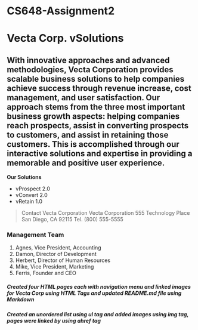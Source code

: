 # CS648-Assignment2
 
 
# Vecta Corp. vSolutions
## With innovative approaches and advanced methodologies, Vecta Corporation provides scalable business solutions to help companies achieve success through revenue increase, cost management, and user satisfaction. Our approach stems from the three most important business growth aspects: helping companies reach prospects, assist in converting prospects to customers, and assist in retaining those customers. This is accomplished through our interactive solutions and expertise in providing a memorable and positive user experience.
**Our Solutions**
* vProspect  2.0
* vConvert 2.0
* vRetain 1.0

>Contact Vecta Corporation
Vecta Corporation
555 Technology Place
San Diego, CA 92115
Tel. (800) 555-5555
### Management Team

1. Agnes, Vice President, Accounting
2. Damon, Director of Development
3. Herbert, Director of Human Resources
4. Mike, Vice President, Marketing
5. Ferris, Founder and CEO

##### Created four HTML pages each  with navigation menu and linked images for Vecta Corp using *HTML* Tags and updated README.md file using _Markdown_
##### Created an unordered list using _ul_ tag and added images using _img_ tag, pages were linked by using _ahref_ tag
